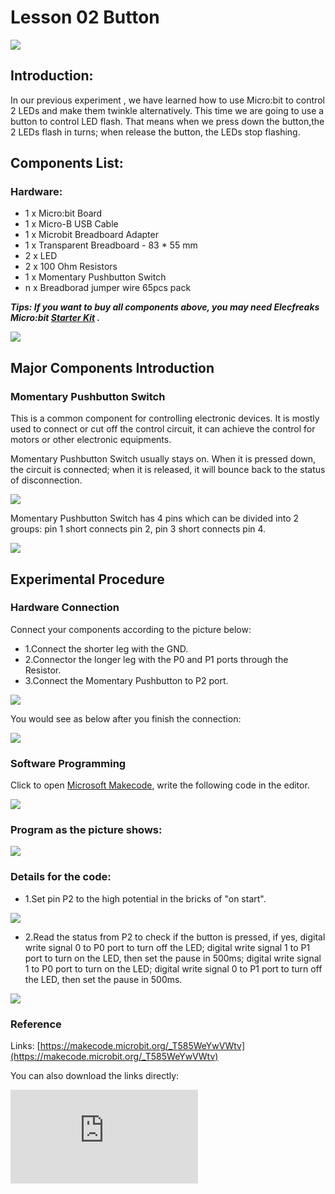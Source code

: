 ﻿# Lesson 02 Button

 ![](https://wiki-media-ef.oss-cn-hongkong.aliyuncs.com/i18n/en/docusaurus-plugin-content-docs/current/microbit/circuit-design/microbit-starter-kit/images/SVbSfPB.jpg)

## Introduction:

In our previous experiment , we have learned how to use Micro:bit to control 2 LEDs and make them twinkle alternatively. This time we are going to use a button to control LED flash. That means when we press down the button,the 2 LEDs flash in turns; when release the button, the LEDs stop flashing.

## Components List:

### Hardware:
- 1 x Micro:bit Board
- 1 x Micro-B USB Cable
- 1 x Microbit Breadboard Adapter
- 1 x Transparent Breadboard - 83 * 55 mm
- 2 x LED
- 2 x 100 Ohm Resistors
- 1 x Momentary Pushbutton Switch
- n x Breadborad jumper wire 65pcs pack

***Tips: If you want to buy all components above, you may need Elecfreaks Micro:bit  [Starter Kit](https://www.elecfreaks.com/micro-bit-starter-kit.html)  .***

![](https://wiki-media-ef.oss-cn-hongkong.aliyuncs.com/i18n/en/docusaurus-plugin-content-docs/current/microbit/circuit-design/microbit-starter-kit/images/W4tseua.jpg)

## Major Components Introduction

### Momentary Pushbutton Switch

This is a common component for controlling electronic devices. It is mostly used to connect or cut off the control circuit, it can achieve the control for motors or other electronic equipments.

 Momentary Pushbutton Switch usually stays on. When it is pressed down, the circuit is connected; when it is released, it will bounce back to the status of disconnection.

![](https://wiki-media-ef.oss-cn-hongkong.aliyuncs.com/i18n/en/docusaurus-plugin-content-docs/current/microbit/circuit-design/microbit-starter-kit/images/IO2KzaW.jpg)

Momentary Pushbutton Switch has 4 pins which can be divided into 2 groups: pin 1 short connects pin 2, pin 3 short connects pin 4.

![](https://wiki-media-ef.oss-cn-hongkong.aliyuncs.com/i18n/en/docusaurus-plugin-content-docs/current/microbit/circuit-design/microbit-starter-kit/images/OgWZfBQ.jpg)


## Experimental Procedure

### Hardware Connection

Connect your components according to the picture below:

- 1.Connect the shorter leg with the GND.
- 2.Connector the longer leg with the P0 and P1 ports through the Resistor.
- 3.Connect the Momentary Pushbutton to P2 port.

![](https://wiki-media-ef.oss-cn-hongkong.aliyuncs.com/i18n/en/docusaurus-plugin-content-docs/current/microbit/circuit-design/microbit-starter-kit/images/qXKoSN4.jpg)

You would see as below after you finish the connection:

![](https://wiki-media-ef.oss-cn-hongkong.aliyuncs.com/i18n/en/docusaurus-plugin-content-docs/current/microbit/circuit-design/microbit-starter-kit/images/uGLigLh.jpg)

### Software Programming

Click to open [Microsoft Makecode](https://makecode.microbit.org/), write the following code in the editor.

![](https://wiki-media-ef.oss-cn-hongkong.aliyuncs.com/i18n/en/docusaurus-plugin-content-docs/current/microbit/circuit-design/microbit-starter-kit/images/JHZUvh2.png)

### Program as the picture shows:

![](https://wiki-media-ef.oss-cn-hongkong.aliyuncs.com/i18n/en/docusaurus-plugin-content-docs/current/microbit/circuit-design/microbit-starter-kit/images/SHgMhjZ.png)

### Details for the code:
- 1.Set pin P2 to the high potential in the bricks of "on start".

![](https://wiki-media-ef.oss-cn-hongkong.aliyuncs.com/i18n/en/docusaurus-plugin-content-docs/current/microbit/circuit-design/microbit-starter-kit/images/pS67VCj.png)

- 2.Read the status from P2 to check if the button is pressed, if yes, digital write signal 0 to P0 port to turn off the LED; digital write signal 1 to P1 port to turn on the LED,  then set the pause in 500ms; digital write signal 1 to P0 port to turn on the LED; digital write signal 0 to P1 port to turn off the LED,  then set the pause in 500ms.

![](https://wiki-media-ef.oss-cn-hongkong.aliyuncs.com/i18n/en/docusaurus-plugin-content-docs/current/microbit/circuit-design/microbit-starter-kit/images/mpKfkU4.png)

### Reference
Links: [https://makecode.microbit.org/_T585WeYwVWtv](https://makecode.microbit.org/_T585WeYwVWtv)

You can also download the links directly:

<div
    style={{
        position: 'relative',
        paddingBottom: '60%',
        overflow: 'hidden',
    }}
>
    <iframe
        src="https://makecode.microbit.org/_T585WeYwVWtv"
        frameborder="0"
        sandbox="allow-popups allow-forms allow-scripts allow-same-origin"
        style={{
            position: 'absolute',
            width: '100%',
            height: '100%',
        }}
    />
</div>


## Result

When the button is pressed, you can see the  2 LEDs flashing alternatively; When the button is released, they would stop flashing. If not, you need to go back and check your operations.

![](https://wiki-media-ef.oss-cn-hongkong.aliyuncs.com/i18n/en/docusaurus-plugin-content-docs/current/microbit/circuit-design/microbit-starter-kit/images/7w5yp6z.gif)


## Exploration

If we want to light  on the red LED when press the button and light on the green LED when release the button,  how can we program?

## FAQ
